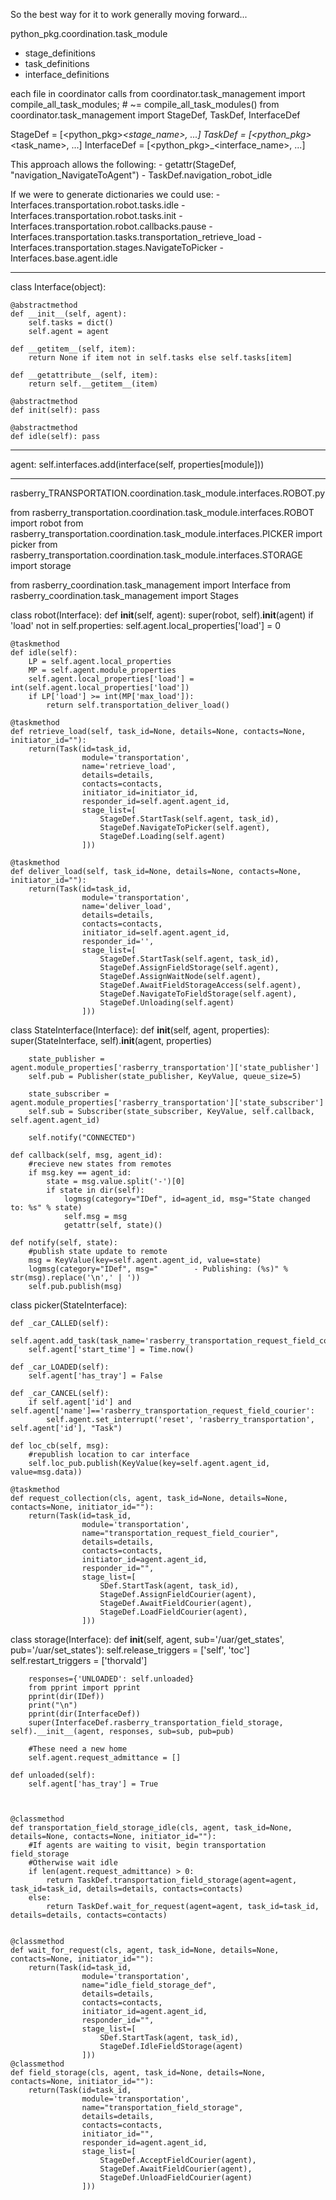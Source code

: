 
So the best way for it to work generally moving forward...


python_pkg.coordination.task_module
- stage_definitions
- task_definitions
- interface_definitions



each file in coordinator calls
from coordinator.task_management import compile_all_task_modules; # ~= compile_all_task_modules()
from coordinator.task_management import StageDef, TaskDef, InterfaceDef


StageDef = [<python_pkg>_<stage_name>, ...]
TaskDef = [<python_pkg>_<task_name>, ...]
InterfaceDef = [<python_pkg>_<interface_name>, ...]

This approach allows the following: 
    - getattr(StageDef, "navigation_NavigateToAgent")
    - TaskDef.navigation_robot_idle

If we were to generate dictionaries we could use:
    - Interfaces.transportation.robot.tasks.idle
    - Interfaces.transportation.robot.tasks.init
    - Interfaces.transportation.robot.callbacks.pause
    - Interfaces.transportation.tasks.transportation_retrieve_load
    - Interfaces.transportation.stages.NavigateToPicker
    - Interfaces.base.agent.idle



------------------------------------------
class Interface(object):

    @abstractmethod
    def __init__(self, agent): 
        self.tasks = dict()
        self.agent = agent

    def __getitem__(self, item):
        return None if item not in self.tasks else self.tasks[item]

    def __getattribute__(self, item): 
        return self.__getitem__(item)

    @abstractmethod
    def init(self): pass

    @abstractmethod
    def idle(self): pass

------------------------------------------

agent: self.interfaces.add(interface(self, properties[module]))



------------------------------------------
rasberry_TRANSPORTATION.coordination.task_module.interfaces.ROBOT.py

from rasberry_transportation.coordination.task_module.interfaces.ROBOT import robot
from rasberry_transportation.coordination.task_module.interfaces.PICKER import picker
from rasberry_transportation.coordination.task_module.interfaces.STORAGE import storage

from rasberry_coordination.task_management import Interface
from rasberry_coordination.task_management import Stages

class robot(Interface):
    def __init__(self, agent):
        super(robot, self).__init__(agent)
        if 'load' not in self.properties:
            self.agent.local_properties['load'] = 0

    @taskmethod
    def idle(self):
        LP = self.agent.local_properties
        MP = self.agent.module_properties
        self.agent.local_properties['load'] = int(self.agent.local_properties['load'])
        if LP['load'] >= int(MP['max_load']):
            return self.transportation_deliver_load()

    @taskmethod
    def retrieve_load(self, task_id=None, details=None, contacts=None, initiator_id=""):
        return(Task(id=task_id,
                    module='transportation',
                    name='retrieve_load',
                    details=details,
                    contacts=contacts,
                    initiator_id=initiator_id,
                    responder_id=self.agent.agent_id,
                    stage_list=[
                        StageDef.StartTask(self.agent, task_id),
                        StageDef.NavigateToPicker(self.agent),
                        StageDef.Loading(self.agent)
                    ]))

    @taskmethod
    def deliver_load(self, task_id=None, details=None, contacts=None, initiator_id=""):
        return(Task(id=task_id,
                    module='transportation',
                    name='deliver_load',
                    details=details,
                    contacts=contacts,
                    initiator_id=self.agent.agent_id,
                    responder_id='',
                    stage_list=[
                        StageDef.StartTask(self.agent, task_id),
                        StageDef.AssignFieldStorage(self.agent),
                        StageDef.AssignWaitNode(self.agent),
                        StageDef.AwaitFieldStorageAccess(self.agent),
                        StageDef.NavigateToFieldStorage(self.agent),
                        StageDef.Unloading(self.agent)
                    ]))





class StateInterface(Interface):
    def __init__(self, agent, properties):
        super(StateInterface, self).__init__(agent, properties)

        state_publisher = agent.module_properties['rasberry_transportation']['state_publisher']
        self.pub = Publisher(state_publisher, KeyValue, queue_size=5)

        state_subscriber = agent.module_properties['rasberry_transportation']['state_subscriber']
        self.sub = Subscriber(state_subscriber, KeyValue, self.callback, self.agent.agent_id)

        self.notify("CONNECTED")

    def callback(self, msg, agent_id):
        #recieve new states from remotes
        if msg.key == agent_id:
            state = msg.value.split('-')[0]
            if state in dir(self):
                logmsg(category="IDef", id=agent_id, msg="State changed to: %s" % state)
                self.msg = msg
                getattr(self, state)()

    def notify(self, state):
        #publish state update to remote
        msg = KeyValue(key=self.agent.agent_id, value=state)
        logmsg(category="IDef", msg="        - Publishing: (%s)" % str(msg).replace('\n',' | '))
        self.pub.publish(msg)




class picker(StateInterface):

    def _car_CALLED(self):
        self.agent.add_task(task_name='rasberry_transportation_request_field_courier')
        self.agent['start_time'] = Time.now()

    def _car_LOADED(self):
        self.agent['has_tray'] = False

    def _car_CANCEL(self):
        if self.agent['id'] and self.agent['name']=='rasberry_transportation_request_field_courier':
            self.agent.set_interrupt('reset', 'rasberry_transportation', self.agent['id'], "Task")

    def loc_cb(self, msg):
        #republish location to car interface
        self.loc_pub.publish(KeyValue(key=self.agent.agent_id, value=msg.data))

    @taskmethod
    def request_collection(cls, agent, task_id=None, details=None, contacts=None, initiator_id=""):
        return(Task(id=task_id,
                    module='transportation',
                    name="transportation_request_field_courier",
                    details=details,
                    contacts=contacts,
                    initiator_id=agent.agent_id,
                    responder_id="",
                    stage_list=[
                        SDef.StartTask(agent, task_id),
                        StageDef.AssignFieldCourier(agent),
                        StageDef.AwaitFieldCourier(agent),
                        StageDef.LoadFieldCourier(agent),
                    ]))





class storage(Interface):
    def __init__(self, agent, sub='/uar/get_states', pub='/uar/set_states'):
        self.release_triggers = ['self', 'toc']
        self.restart_triggers = ['thorvald']

        responses={'UNLOADED': self.unloaded}
        from pprint import pprint
        pprint(dir(IDef))
        print("\n")
        pprint(dir(InterfaceDef))
        super(InterfaceDef.rasberry_transportation_field_storage, self).__init__(agent, responses, sub=sub, pub=pub)

        #These need a new home
        self.agent.request_admittance = []

    def unloaded(self): 
        self.agent['has_tray'] = True



    @classmethod
    def transportation_field_storage_idle(cls, agent, task_id=None, details=None, contacts=None, initiator_id=""):
        #If agents are waiting to visit, begin transportation field_storage
        #Otherwise wait idle
        if len(agent.request_admittance) > 0:
            return TaskDef.transportation_field_storage(agent=agent, task_id=task_id, details=details, contacts=contacts)
        else:
            return TaskDef.wait_for_request(agent=agent, task_id=task_id, details=details, contacts=contacts)


    @classmethod
    def wait_for_request(cls, agent, task_id=None, details=None, contacts=None, initiator_id=""):
        return(Task(id=task_id,
                    module='transportation',
                    name="idle_field_storage_def",
                    details=details,
                    contacts=contacts,
                    initiator_id=agent.agent_id,
                    responder_id="",
                    stage_list=[
                        SDef.StartTask(agent, task_id),
                        StageDef.IdleFieldStorage(agent)
                    ]))
    @classmethod
    def field_storage(cls, agent, task_id=None, details=None, contacts=None, initiator_id=""):
        return(Task(id=task_id,
                    module='transportation',
                    name="transportation_field_storage",
                    details=details,
                    contacts=contacts,
                    initiator_id="",
                    responder_id=agent.agent_id,
                    stage_list=[
                        StageDef.AcceptFieldCourier(agent),
                        StageDef.AwaitFieldCourier(agent),
                        StageDef.UnloadFieldCourier(agent)
                    ]))

























